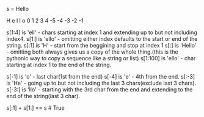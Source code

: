 s = Hello

 H  e  l  l  o
 0  1  2  3  4
-5 -4 -3 -2 -1

s[1:4] is 'ell' - chars starting at index 1 and extending up to but not including index4.
s[1:] is 'ello' - omitting either index defaults to the start or end of the string.
s[:1] is 'H' - start from the beggining and stop at index 1
s[:] is 'Hello' - omitting both always gives us a copy of the whole thing.(this is the pythonic way to copy a sequence like a string or list)
s[1:100] is 'ello' - char starting at index 1 to the end of the string.

s[-1] is 'o' - last char(1st from the end)
s[-4] is 'e' - 4th from the end.
s[:-3] is 'He' - going up to but not including the last 3 chars(exclude last 3 chars).
s[-3:] is 'llo' - starting with the 3rd char from the end and extending to the end of the string(last 3 char).

s[:1] + s[1:] == s # True